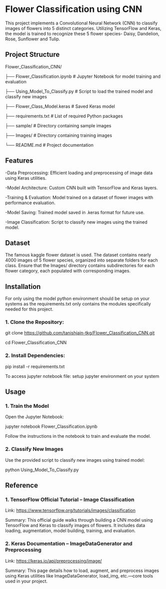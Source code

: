 # Flower Classification using CNN
This project implements a Convolutional Neural Network (CNN) to classify images of flowers into 5 distinct categories. Utilizing TensorFlow and Keras, the model is trained to recognize these 5 flower species- Daisy, Dandelion, Rose, Sunflower and Tulip.

## Project Structure
Flower_Classification_CNN/

├── Flower_Classification.ipynb      # Jupyter Notebook for model training and evaluation

├── Using_Model_To_Classify.py       # Script to load the trained model and classify new images

├── Flower_Class_Model.keras         # Saved Keras model

├── requirements.txt                 # List of required Python packages

├── sample/                          # Directory containing sample images

├── Images/                          # Directory containing training images

└── README.md                        # Project documentation

## Features
-Data Preprocessing: Efficient loading and preprocessing of image data using Keras utilities.

-Model Architecture: Custom CNN built with TensorFlow and Keras layers.

-Training & Evaluation: Model trained on a dataset of flower images with performance evaluation.

-Model Saving: Trained model saved in .keras format for future use.

-Image Classification: Script to classify new images using the trained model.

## Dataset
The famous kaggle flower dataset is used. The dataset contains nearly 4000 images of 5 flower species, organized into separate folders for each class. Ensure that the Images/ directory contains subdirectories for each flower category, each populated with corresponding images.

## Installation
For only using the model python environment should be setup on your systems as the requirements.txt only contains the modules specifically needed for this project.

### 1. Clone the Repository:

  git clone https://github.com/tanishjain-tkg/Flower_Classification_CNN.git
  
  cd Flower_Classification_CNN


### 2. Install Dependencies:

  pip install -r requirements.txt
  
  To access jupyter notebook file: setup jupyter environment on your system

## Usage

### 1. Train the Model

  Open the Jupyter Notebook:
  
  jupyter notebook Flower_Classification.ipynb
  
  Follow the instructions in the notebook to train and evaluate the model.

### 2. Classify New Images

  Use the provided script to classify new images using trained model:
  
  python Using_Model_To_Classify.py

## Reference
### 1. TensorFlow Official Tutorial – Image Classification

Link: https://www.tensorflow.org/tutorials/images/classification

Summary: This official guide walks through building a CNN model using TensorFlow and Keras to classify images of flowers. It includes data loading, augmentation, model building, training, and evaluation.

### 2. Keras Documentation – ImageDataGenerator and Preprocessing

Link: https://keras.io/api/preprocessing/image/

Summary: This page details how to load, augment, and preprocess images using Keras utilities like ImageDataGenerator, load_img, etc.—core tools used in your project.
